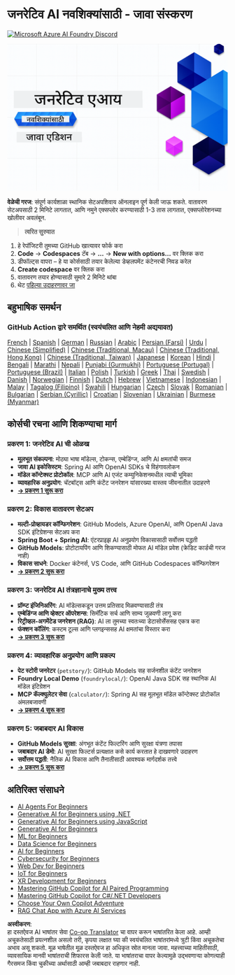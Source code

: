<!--
CO_OP_TRANSLATOR_METADATA:
{
  "original_hash": "b4c05c53b67571aee42e9532404f2fb8",
  "translation_date": "2025-07-28T10:35:03+00:00",
  "source_file": "README.md",
  "language_code": "mr"
}
-->
# जनरेटिव AI नवशिक्यांसाठी - जावा संस्करण
[![Microsoft Azure AI Foundry Discord](https://dcbadge.limes.pink/api/server/ByRwuEEgH4)](https://discord.com/invite/ByRwuEEgH4)

![जनरेटिव AI नवशिक्यांसाठी - जावा संस्करण](../../translated_images/beg-genai-series.8b48be9951cc574c25f8a3accba949bfd03c2f008e2c613283a1b47316fbee68.mr.png)

**वेळेची गरज**: संपूर्ण कार्यशाळा स्थानिक सेटअपशिवाय ऑनलाइन पूर्ण केली जाऊ शकते. वातावरण सेटअपसाठी 2 मिनिटे लागतात, आणि नमुने एक्सप्लोर करण्यासाठी 1-3 तास लागतात, एक्सप्लोरेशनच्या खोलीवर अवलंबून.

> **त्वरित सुरुवात**

1. हे रेपॉजिटरी तुमच्या GitHub खात्यावर फोर्क करा  
2. **Code** → **Codespaces** टॅब → **...** → **New with options...** वर क्लिक करा  
3. डीफॉल्ट्स वापरा – हे या कोर्ससाठी तयार केलेल्या डेव्हलपमेंट कंटेनरची निवड करेल  
4. **Create codespace** वर क्लिक करा  
5. वातावरण तयार होण्यासाठी सुमारे 2 मिनिटे थांबा  
6. थेट [पहिल्या उदाहरणावर जा](./02-SetupDevEnvironment/README.md#step-2-create-a-github-personal-access-token)  

## बहुभाषिक समर्थन

### GitHub Action द्वारे समर्थित (स्वयंचलित आणि नेहमी अद्ययावत)

[French](../fr/README.md) | [Spanish](../es/README.md) | [German](../de/README.md) | [Russian](../ru/README.md) | [Arabic](../ar/README.md) | [Persian (Farsi)](../fa/README.md) | [Urdu](../ur/README.md) | [Chinese (Simplified)](../zh/README.md) | [Chinese (Traditional, Macau)](../mo/README.md) | [Chinese (Traditional, Hong Kong)](../hk/README.md) | [Chinese (Traditional, Taiwan)](../tw/README.md) | [Japanese](../ja/README.md) | [Korean](../ko/README.md) | [Hindi](../hi/README.md) | [Bengali](../bn/README.md) | [Marathi](./README.md) | [Nepali](../ne/README.md) | [Punjabi (Gurmukhi)](../pa/README.md) | [Portuguese (Portugal)](../pt/README.md) | [Portuguese (Brazil)](../br/README.md) | [Italian](../it/README.md) | [Polish](../pl/README.md) | [Turkish](../tr/README.md) | [Greek](../el/README.md) | [Thai](../th/README.md) | [Swedish](../sv/README.md) | [Danish](../da/README.md) | [Norwegian](../no/README.md) | [Finnish](../fi/README.md) | [Dutch](../nl/README.md) | [Hebrew](../he/README.md) | [Vietnamese](../vi/README.md) | [Indonesian](../id/README.md) | [Malay](../ms/README.md) | [Tagalog (Filipino)](../tl/README.md) | [Swahili](../sw/README.md) | [Hungarian](../hu/README.md) | [Czech](../cs/README.md) | [Slovak](../sk/README.md) | [Romanian](../ro/README.md) | [Bulgarian](../bg/README.md) | [Serbian (Cyrillic)](../sr/README.md) | [Croatian](../hr/README.md) | [Slovenian](../sl/README.md) | [Ukrainian](../uk/README.md) | [Burmese (Myanmar)](../my/README.md)

## कोर्सची रचना आणि शिकण्याचा मार्ग

### **प्रकरण 1: जनरेटिव AI ची ओळख**
- **मूलभूत संकल्पना**: मोठ्या भाषा मॉडेल्स, टोकन्स, एम्बेडिंग्ज, आणि AI क्षमतांची समज  
- **जावा AI इकोसिस्टम**: Spring AI आणि OpenAI SDKs चे विहंगावलोकन  
- **मॉडेल कॉन्टेक्स्ट प्रोटोकॉल**: MCP आणि AI एजंट कम्युनिकेशनमधील त्याची भूमिका  
- **व्यावहारिक अनुप्रयोग**: चॅटबॉट्स आणि कंटेंट जनरेशन यांसारख्या वास्तव जीवनातील उदाहरणे  
- **[→ प्रकरण 1 सुरू करा](./01-IntroToGenAI/README.md)**  

### **प्रकरण 2: विकास वातावरण सेटअप**
- **मल्टी-प्रोव्हायडर कॉन्फिगरेशन**: GitHub Models, Azure OpenAI, आणि OpenAI Java SDK इंटिग्रेशन्स सेटअप करा  
- **Spring Boot + Spring AI**: एंटरप्राइझ AI अनुप्रयोग विकासासाठी सर्वोत्तम पद्धती  
- **GitHub Models**: प्रोटोटायपिंग आणि शिकण्यासाठी मोफत AI मॉडेल प्रवेश (क्रेडिट कार्डची गरज नाही)  
- **विकास साधने**: Docker कंटेनर्स, VS Code, आणि GitHub Codespaces कॉन्फिगरेशन  
- **[→ प्रकरण 2 सुरू करा](./02-SetupDevEnvironment/README.md)**  

### **प्रकरण 3: जनरेटिव AI तंत्रज्ञानाचे मुख्य तत्त्व**
- **प्रॉम्प्ट इंजिनिअरिंग**: AI मॉडेल्सकडून उत्तम प्रतिसाद मिळवण्यासाठी तंत्र  
- **एम्बेडिंग्ज आणि व्हेक्टर ऑपरेशन्स**: सिमॅंटिक सर्च आणि साम्य जुळवणी लागू करा  
- **रिट्रीव्हल-अगमेंटेड जनरेशन (RAG)**: AI ला तुमच्या स्वतःच्या डेटासोर्सेससह एकत्र करा  
- **फंक्शन कॉलिंग**: कस्टम टूल्स आणि प्लगइन्ससह AI क्षमतांचा विस्तार करा  
- **[→ प्रकरण 3 सुरू करा](./03-CoreGenerativeAITechniques/README.md)**  

### **प्रकरण 4: व्यावहारिक अनुप्रयोग आणि प्रकल्प**
- **पेट स्टोरी जनरेटर** (`petstory/`): GitHub Models सह सर्जनशील कंटेंट जनरेशन  
- **Foundry Local Demo** (`foundrylocal/`): OpenAI Java SDK सह स्थानिक AI मॉडेल इंटिग्रेशन  
- **MCP कॅल्क्युलेटर सेवा** (`calculator/`): Spring AI सह मूलभूत मॉडेल कॉन्टेक्स्ट प्रोटोकॉल अंमलबजावणी  
- **[→ प्रकरण 4 सुरू करा](./04-PracticalSamples/README.md)**  

### **प्रकरण 5: जबाबदार AI विकास**
- **GitHub Models सुरक्षा**: अंगभूत कंटेंट फिल्टरिंग आणि सुरक्षा यंत्रणा तपासा  
- **जबाबदार AI डेमो**: AI सुरक्षा फिल्टर्स प्रत्यक्षात कसे कार्य करतात हे दाखवणारे उदाहरण  
- **सर्वोत्तम पद्धती**: नैतिक AI विकास आणि तैनातीसाठी आवश्यक मार्गदर्शक तत्त्वे  
- **[→ प्रकरण 5 सुरू करा](./05-ResponsibleGenAI/README.md)**  

## अतिरिक्त संसाधने

- [AI Agents For Beginners](https://github.com/microsoft/ai-agents-for-beginners)  
- [Generative AI for Beginners using .NET](https://github.com/microsoft/Generative-AI-for-beginners-dotnet)  
- [Generative AI for Beginners using JavaScript](https://github.com/microsoft/generative-ai-with-javascript)  
- [Generative AI for Beginners](https://github.com/microsoft/generative-ai-for-beginners)  
- [ML for Beginners](https://aka.ms/ml-beginners)  
- [Data Science for Beginners](https://aka.ms/datascience-beginners)  
- [AI for Beginners](https://aka.ms/ai-beginners)  
- [Cybersecurity for Beginners](https://github.com/microsoft/Security-101)  
- [Web Dev for Beginners](https://aka.ms/webdev-beginners)  
- [IoT for Beginners](https://aka.ms/iot-beginners)  
- [XR Development for Beginners](https://github.com/microsoft/xr-development-for-beginners)  
- [Mastering GitHub Copilot for AI Paired Programming](https://aka.ms/GitHubCopilotAI)  
- [Mastering GitHub Copilot for C#/.NET Developers](https://github.com/microsoft/mastering-github-copilot-for-dotnet-csharp-developers)  
- [Choose Your Own Copilot Adventure](https://github.com/microsoft/CopilotAdventures)  
- [RAG Chat App with Azure AI Services](https://github.com/Azure-Samples/azure-search-openai-demo-java)  

**अस्वीकरण**:  
हा दस्तऐवज AI भाषांतर सेवा [Co-op Translator](https://github.com/Azure/co-op-translator) चा वापर करून भाषांतरित केला आहे. आम्ही अचूकतेसाठी प्रयत्नशील असलो तरी, कृपया लक्षात घ्या की स्वयंचलित भाषांतरांमध्ये त्रुटी किंवा अचूकतेचा अभाव असू शकतो. मूळ भाषेतील मूळ दस्तऐवज हा अधिकृत स्रोत मानला जावा. महत्त्वाच्या माहितीसाठी, व्यावसायिक मानवी भाषांतराची शिफारस केली जाते. या भाषांतराचा वापर केल्यामुळे उद्भवणाऱ्या कोणत्याही गैरसमज किंवा चुकीच्या अर्थासाठी आम्ही जबाबदार राहणार नाही.